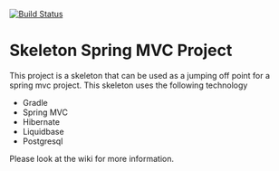 [![Build Status](https://travis-ci.org/darklance/spring-mvc-skeleton.svg?branch=master)](https://travis-ci.org/darklance/spring-mvc-skeleton)
# Skeleton Spring MVC Project 

This project is a skeleton that can be used as a jumping off point for a spring mvc project.  This skeleton uses the following technology

* Gradle
* Spring MVC
* Hibernate
* Liquidbase
* Postgresql


Please look at the wiki for more information. 
